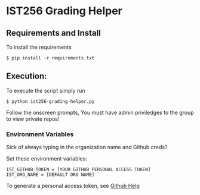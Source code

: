 # IST256 Grading Helper

## Requirements and Install

To install the requirements

```
$ pip install -r requirements.txt
```

## Execution:

To execute the script simply run

```
$ python ist256-grading-helper.py
```

Follow the onscreen prompts, You must have admin priviledges to the group to view private repos! 

### Environment Variables

Sick of always typing in the organization name and Github creds?

Set these environment variables:

```
IST_GITHUB_TOKEN = [YOUR GITHUB PERSONAL ACCESS TOKEN]
IST_ORG_NAME = [DEFAULT ORG NAME]
```

To generate a personal access token, see [Github Help](https://help.github.com/articles/creating-a-personal-access-token-for-the-command-line/)
